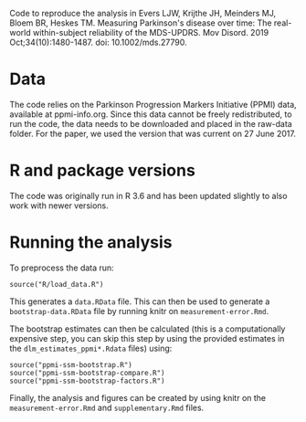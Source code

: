 Code to reproduce the analysis in Evers LJW, Krijthe JH, Meinders MJ, Bloem BR, Heskes TM. Measuring Parkinson's disease over time: The real-world within-subject reliability of the MDS-UPDRS. Mov Disord. 2019 Oct;34(10):1480-1487. doi: 10.1002/mds.27790.

# Data
The code relies on the Parkinson Progression Markers Initiative (PPMI) data, available at ppmi-info.org. Since this data cannot be freely redistributed, to run the code, the data needs to be downloaded and placed in the raw-data folder. For the paper, we used the version that was current on 27 June 2017.

# R and package versions
The code was originally run in R 3.6 and has been updated slightly to also work with newer versions.

# Running the analysis
To preprocess the data run:
```
source("R/load_data.R")
```

This generates a `data.RData` file. This can then be used to generate a `bootstrap-data.RData` file by running knitr on `measurement-error.Rmd`.

The bootstrap estimates can then be calculated (this is a computationally expensive step, you can skip this step by using the provided estimates in the `dlm_estimates_ppmi*.Rdata` files) using:
```
source("ppmi-ssm-bootstrap.R")
source("ppmi-ssm-bootstrap-compare.R")
source("ppmi-ssm-bootstrap-factors.R")
```
Finally, the analysis and figures can be created by using knitr on the `measurement-error.Rmd` and `supplementary.Rmd` files.

